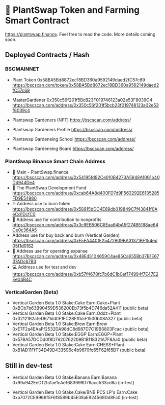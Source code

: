 # 🌱 PlantSwap Token and Farming Smart Contract

https://plantswap.finance. Feel free to read the code. More details coming soon.

## Deployed Contracts / Hash

### BSCMAINNET

- Plant Token 0x58BA5Bd8872ec18BD360a9592149daed2fC57c69
    https://bscscan.com/token/0x58BA5Bd8872ec18BD360a9592149daed2fC57c69
- MasterGardener 0x350c56f201f5BcB23F019748123a02e53F8039C4
    https://bscscan.com/address/0x350c56f201f5bcb23f019748123a02e53f8039c4


- Plantswap Gardeners (NFT) 
    https://bscscan.com/address/
- Plantswap Gardeners Profile 
    https://bscscan.com/address/
- Plantswap Gardeneing School 
    https://bscscan.com/address/
- Plantswap Gardeneing Board 
    https://bscscan.com/address/

### PlantSwap Binance Smart Chain Address

- 🌱 Main - PlantSwap.finance
        https://bscscan.com/address/0x54195fd92Ce010B4273A5948A1061b40Dd944De4
- 🌲 The PlantSwap Development Fund
        https://bscscan.com/address/0xcab64A8d400FD7d9F563292E6135285FD9E54980
- 🔥 Address use to burn token
        https://bscscan.com/address/0x58915bDC4E89db019849C7f43841f0AeCd1DcfC0
- 🌲 Address use for contribution to nonprofits
        https://bscscan.com/address/0x3c9EB506C8Eaa64bA5f274B5188ae64Ce0c364A5
- Address use for buy back and burn (Vertical Garden)
        https://bscscan.com/address/0xE5EA440fF25472B09BA31371BF154ed05f1d0182
- 💸 Address use for operating expanse
        https://bscscan.com/address/0x48Ed3104659C4ae85Ca655Bb37B1E6737ADc67B3
- 💻 Address use for test and dev
        https://bscscan.com/address/0xb57f4678fc7b6dC1b0ef174994f7E47E2Ee04B4C

### VerticalGarden (Beta)
- Vertical Garden Beta 1.0 Stake:Cake Earn:Cake+Plant 0xBCb7b63B90459D536200Eb73f5b4D746da52A411 (public beta)
- Vertical Garden Beta 1.0 Stake:Cake Earn:Oddz+Plant 0x32121B2a1eD671dd0F1FC28Fffb5F1500b08A327 (public beta)
- Vertical Garden Beta 1.0 Stake:Brew Earn:Brew  0xE7F2a4EAaFf2532DA98dC8d987D7C19B6803Fcac (public beta)
- Vertical Garden Beta 1.0 Stake:EGGP Earn:EGGP+Plant  0x57BA57DCDd0f8D7620762209B1B118321A7F8Aa0 (public beta)
- Vertical Garden Beta 1.0 Stake:Cake Earn:CHESS+Plant  0x81AD11FfF34D49D433596c4b9670fc65F62f65D7 (public beta)

## Still in dev-test

- Vertical Garden Beta 1.0 Stake:Banana Earn:Banana 0x99a942EeD12fa1ae1cAe1683699D76acc533cd6a  (in-test)

- Vertical Garden Beta 1.0 Stake:Cake/BNB PCS LP's Earn:Cake 0xa7072CE9966f5F6f8589b45E08aE924569Dd8Fa0 (in-test)
